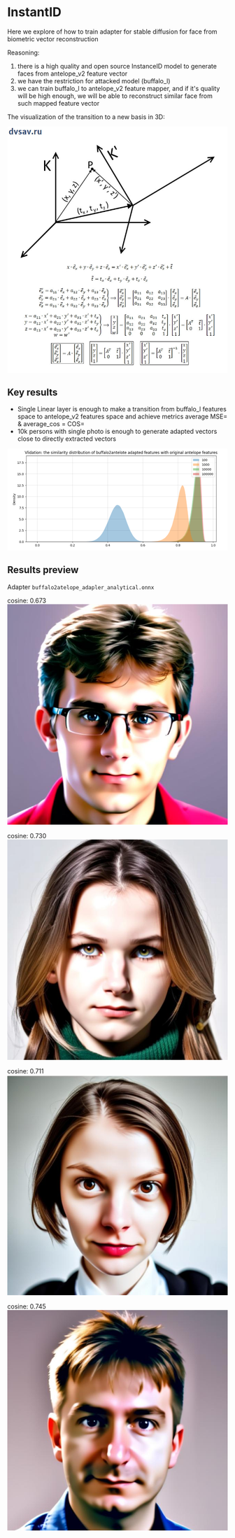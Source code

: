 # InstantID

Here we explore of how to train adapter for stable diffusion for face from biometric vector reconstruction

Reasoning:

1. there is a high quality and open source InstanceID model to generate faces from antelope_v2 feature vector
2. we have the restriction for attacked model (buffalo_l)
3. we can train buffalo_l to antelope_v2 feature mapper, and if it's quality will be high enough, we will be able to reconstruct similar face from such mapped feature vector

The visualization of the transition to a new basis in 3D:

![img.png](images/transition2new_basis.png)

## Key results

* Single Linear layer is enough to make a transition from buffalo_l features space to antelope_v2 features space and achieve metrics average MSE= & average_cos = COS= 
* 10k persons with single photo is enough to generate adapted vectors close to directly extracted vectors 

![img.png](images/img.png)


## Results preview

Adapter `buffalo2atelope_adapler_analytical.onnx`

cosine: 0.673
![77de0ef.jpg](artifacts%2Fik%2Fportrait%2F77de0ef.jpg)   

cosine: 0.730
![80948f8.jpg](artifacts%2Fka%2Fportrait%2F80948f8.jpg)

cosine: 0.711
![079487b.jpg](artifacts%2Fkd%2Fportrait%2F079487b.jpg)

cosine: 0.745
![71fa9fe.jpg](artifacts%2Fat%2Fportrait%2F71fa9fe.jpg)
